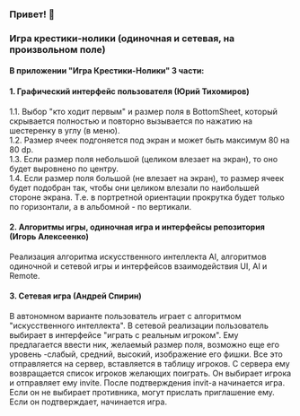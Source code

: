 ### Привет! 👋
### **Игра крестики-нолики (одиночная и сетевая, на произвольном поле)**
#### В приложении "Игра Крестики-Нолики" 3 части: 
#### 1. Графический интерфейс пользователя (Юрий Тихомиров) 
 1.1. Выбор "кто ходит первым" и размер поля в BottomSheet, который скрывается полностью и повторно вызывается по нажатию на шестеренку в углу (в меню).<br>
 1.2. Размер ячеек подгоняется под экран и может быть максимум 80 на 80 dp.<br>
 1.3. Если размер поля небольшой (целиком влезает на экран), то оно будет выровнено по центру.<br>
 1.4. Если размер поля большой (не влезает на экран), то размер ячеек будет подобран так, чтобы они целиком влезали по наибольшей стороне экрана. Т.е. в портретной ориентации прокрутка будет только по горизонтали, а в альбомной - по вертикали.
#### 2. Алгоритмы игры, одиночная игра и интерфейсы репозитория (Игорь Алексеенко)
 Реализация алгоритма искусственного интеллекта AI, алгоритмов одиночной и сетевой игры и интерфейсов взаимодействия UI, AI и Remote.
#### 3. Сетевая игра (Андрей Спирин) 
 В автономном варианте пользователь играет с алгоритмом "искусственного интеллекта". В сетевой реализации пользователь выбирает в интерфейсе "играть с реальным игроком". Ему предлагается ввести ник, желаемый размер поля, возможно еще его уровень -слабый, средний, высокий, изображение его фишки. Все это отправляется на сервер, вставляется в таблицу игроков. С сервера ему возвращается список игроков желающих поиграть. Он выбирает игрока и отправляет ему invite. После подтверждения invit-а начинается игра. Если он не выбирает противника, могут прислать приглашение ему. Если он подтверждает, начинается игра.

<!--
**crosszerogame/CrossZeroGame** is a ✨ _special_ ✨ repository because its `README.md` (this file) appears on your GitHub profile.

Here are some ideas to get you started:

- 🔭 I’m currently working on ...
- 🌱 I’m currently learning ...
- 👯 I’m looking to collaborate on ...
- 🤔 I’m looking for help with ...
- 💬 Ask me about ...
- 📫 How to reach me: ...
- 😄 Pronouns: ...
- ⚡ Fun fact: ...
-->
